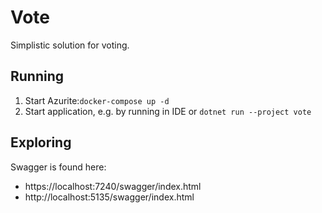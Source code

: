 # Vote
Simplistic solution for voting.

## Running
1. Start Azurite:`docker-compose up -d`
2. Start application, e.g. by running in IDE or `dotnet run --project vote`

## Exploring
Swagger is found here:
* https://localhost:7240/swagger/index.html
* http://localhost:5135/swagger/index.html
